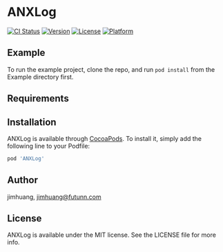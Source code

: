 # ANXLog

[![CI Status](https://img.shields.io/travis/jimhuang/ANXLog.svg?style=flat)](https://travis-ci.org/jimhuang/ANXLog)
[![Version](https://img.shields.io/cocoapods/v/ANXLog.svg?style=flat)](https://cocoapods.org/pods/ANXLog)
[![License](https://img.shields.io/cocoapods/l/ANXLog.svg?style=flat)](https://cocoapods.org/pods/ANXLog)
[![Platform](https://img.shields.io/cocoapods/p/ANXLog.svg?style=flat)](https://cocoapods.org/pods/ANXLog)

## Example

To run the example project, clone the repo, and run `pod install` from the Example directory first.

## Requirements

## Installation

ANXLog is available through [CocoaPods](https://cocoapods.org). To install
it, simply add the following line to your Podfile:

```ruby
pod 'ANXLog'
```

## Author

jimhuang, jimhuang@futunn.com

## License

ANXLog is available under the MIT license. See the LICENSE file for more info.
